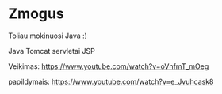 # Zmogus

Toliau mokinuosi Java :)

Java Tomcat servletai JSP 

Veikimas:   https://www.youtube.com/watch?v=oVnfmT_mOeg

papildymais: https://www.youtube.com/watch?v=e_Jvuhcask8

